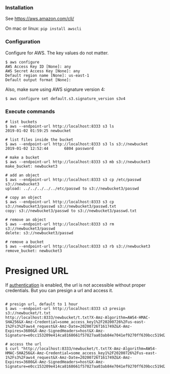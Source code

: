 ### Installation
See https://aws.amazon.com/cli/

On mac or linux: `pip install awscli`

### Configuration
Configure for AWS. The key values do not matter.
```
$ aws configure
AWS Access Key ID [None]: any
AWS Secret Access Key [None]: any
Default region name [None]: us-east-1
Default output format [None]:
```

Also, make sure using AWS signature version 4:
```
$ aws configure set default.s3.signature_version s3v4

```

### Execute commands
```
# list buckets
$ aws --endpoint-url http://localhost:8333 s3 ls
2019-01-02 01:59:25 newbucket

# list files inside the bucket
$ aws --endpoint-url http://localhost:8333 s3 ls s3://newbucket
2019-01-02 12:52:44       6804 password

# make a bucket
$ aws --endpoint-url http://localhost:8333 s3 mb s3://newbucket3
make_bucket: newbucket3

# add an object
$ aws --endpoint-url http://localhost:8333 s3 cp /etc/passwd s3://newbucket3
upload: ../../../../../etc/passwd to s3://newbucket3/passwd

# copy an object
$ aws --endpoint-url http://localhost:8333 s3 cp s3://newbucket3/passwd s3://newbucket3/passwd.txt
copy: s3://newbucket3/passwd to s3://newbucket3/passwd.txt

# remove an object
$ aws --endpoint-url http://localhost:8333 s3 rm s3://newbucket3/passwd
delete: s3://newbucket3/passwd

# remove a bucket
$ aws --endpoint-url http://localhost:8333 s3 rb s3://newbucket3
remove_bucket: newbucket3

```


# Presigned URL

If [authentication](https://github.com/seaweedfs/seaweedfs/wiki/Amazon-S3-API#authentication) is enabled, the url is not accessible without proper credentials. But you can presign a url and access it.

```

# presign url, default to 1 hour
$ aws --endpoint-url http://localhost:8333 s3 presign s3://newbucket/t.txt
http://localhost:8333/newbucket/t.txt?X-Amz-Algorithm=AWS4-HMAC-SHA256&X-Amz-Credential=some_access_key1%2F20200726%2Fus-east-1%2Fs3%2Faws4_request&X-Amz-Date=20200726T161749Z&X-Amz-Expires=3600&X-Amz-SignedHeaders=host&X-Amz-Signature=e0cc153209e414ca8168661f57827aa03ab84e7041ef9270ff639bcc519d24f5

# access the url
$ curl "http://localhost:8333/newbucket/t.txt?X-Amz-Algorithm=AWS4-HMAC-SHA256&X-Amz-Credential=some_access_key1%2F20200726%2Fus-east-1%2Fs3%2Faws4_request&X-Amz-Date=20200726T161749Z&X-Amz-Expires=3600&X-Amz-SignedHeaders=host&X-Amz-Signature=e0cc153209e414ca8168661f57827aa03ab84e7041ef9270ff639bcc519d24f5"

```

